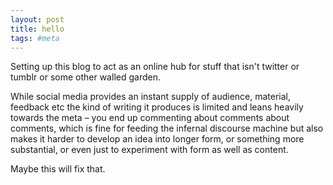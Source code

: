 ```yaml
---
layout: post
title: hello
tags: #meta
---
```


Setting up this blog to act as an online hub for stuff that isn't twitter or tumblr or some other walled garden.

While social media provides an instant supply of audience, material, feedback etc the kind of writing it produces is limited and leans heavily towards the meta – you end up commenting about comments about comments, which is fine for feeding the infernal discourse machine but also makes it harder to develop an idea into longer form, or something more substantial, or even just to experiment with form as well as content.

Maybe this will fix that.
